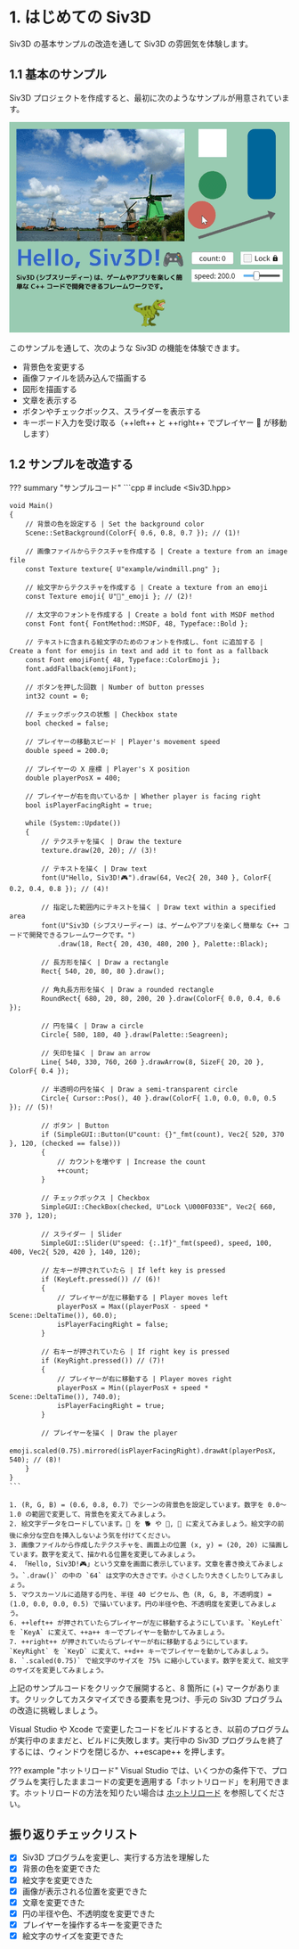 # 1. はじめての Siv3D
Siv3D の基本サンプルの改造を通して Siv3D の雰囲気を体験します。

## 1.1 基本のサンプル
Siv3D プロジェクトを作成すると、最初に次のようなサンプルが用意されています。

![](https://raw.githubusercontent.com/Siv3D/siv3d.site.resource/main/v7/tutorial/hello/1.gif)

このサンプルを通して、次のような Siv3D の機能を体験できます。

- 背景色を変更する
- 画像ファイルを読み込んで描画する
- 図形を描画する
- 文章を表示する
- ボタンやチェックボックス、スライダーを表示する
- キーボード入力を受け取る（++left++ と ++right++ でプレイヤー 🦖 が移動します）


## 1.2 サンプルを改造する

??? summary "サンプルコード"
	```cpp
	# include <Siv3D.hpp>

	void Main()
	{
		// 背景の色を設定する | Set the background color
		Scene::SetBackground(ColorF{ 0.6, 0.8, 0.7 }); // (1)!

		// 画像ファイルからテクスチャを作成する | Create a texture from an image file
		const Texture texture{ U"example/windmill.png" };

		// 絵文字からテクスチャを作成する | Create a texture from an emoji
		const Texture emoji{ U"🦖"_emoji }; // (2)!

		// 太文字のフォントを作成する | Create a bold font with MSDF method
		const Font font{ FontMethod::MSDF, 48, Typeface::Bold };

		// テキストに含まれる絵文字のためのフォントを作成し、font に追加する | Create a font for emojis in text and add it to font as a fallback
		const Font emojiFont{ 48, Typeface::ColorEmoji };
		font.addFallback(emojiFont);

		// ボタンを押した回数 | Number of button presses
		int32 count = 0;

		// チェックボックスの状態 | Checkbox state
		bool checked = false;

		// プレイヤーの移動スピード | Player's movement speed
		double speed = 200.0;

		// プレイヤーの X 座標 | Player's X position
		double playerPosX = 400;

		// プレイヤーが右を向いているか | Whether player is facing right
		bool isPlayerFacingRight = true;

		while (System::Update())
		{
			// テクスチャを描く | Draw the texture
			texture.draw(20, 20); // (3)!

			// テキストを描く | Draw text
			font(U"Hello, Siv3D!🎮").draw(64, Vec2{ 20, 340 }, ColorF{ 0.2, 0.4, 0.8 }); // (4)!

			// 指定した範囲内にテキストを描く | Draw text within a specified area
			font(U"Siv3D (シブスリーディー) は、ゲームやアプリを楽しく簡単な C++ コードで開発できるフレームワークです。")
				.draw(18, Rect{ 20, 430, 480, 200 }, Palette::Black);

			// 長方形を描く | Draw a rectangle
			Rect{ 540, 20, 80, 80 }.draw();

			// 角丸長方形を描く | Draw a rounded rectangle
			RoundRect{ 680, 20, 80, 200, 20 }.draw(ColorF{ 0.0, 0.4, 0.6 });

			// 円を描く | Draw a circle
			Circle{ 580, 180, 40 }.draw(Palette::Seagreen);

			// 矢印を描く | Draw an arrow
			Line{ 540, 330, 760, 260 }.drawArrow(8, SizeF{ 20, 20 }, ColorF{ 0.4 });

			// 半透明の円を描く | Draw a semi-transparent circle
			Circle{ Cursor::Pos(), 40 }.draw(ColorF{ 1.0, 0.0, 0.0, 0.5 }); // (5)!

			// ボタン | Button
			if (SimpleGUI::Button(U"count: {}"_fmt(count), Vec2{ 520, 370 }, 120, (checked == false)))
			{
				// カウントを増やす | Increase the count
				++count;
			}

			// チェックボックス | Checkbox
			SimpleGUI::CheckBox(checked, U"Lock \U000F033E", Vec2{ 660, 370 }, 120);

			// スライダー | Slider
			SimpleGUI::Slider(U"speed: {:.1f}"_fmt(speed), speed, 100, 400, Vec2{ 520, 420 }, 140, 120);

			// 左キーが押されていたら | If left key is pressed
			if (KeyLeft.pressed()) // (6)!
			{
				// プレイヤーが左に移動する | Player moves left
				playerPosX = Max((playerPosX - speed * Scene::DeltaTime()), 60.0);
				isPlayerFacingRight = false;
			}

			// 右キーが押されていたら | If right key is pressed
			if (KeyRight.pressed()) // (7)!
			{
				// プレイヤーが右に移動する | Player moves right
				playerPosX = Min((playerPosX + speed * Scene::DeltaTime()), 740.0);
				isPlayerFacingRight = true;
			}

			// プレイヤーを描く | Draw the player
			emoji.scaled(0.75).mirrored(isPlayerFacingRight).drawAt(playerPosX, 540); // (8)!
		}
	}
	```

	1. (R, G, B) = (0.6, 0.8, 0.7) でシーンの背景色を設定しています。数字を 0.0～1.0 の範囲で変更して、背景色を変えてみましょう。
	2. 絵文字データをロードしています。🦖 を 🐕 や 🐧, 🍔 に変えてみましょう。絵文字の前後に余分な空白を挿入しないよう気を付けてください。
	3. 画像ファイルから作成したテクスチャを、画面上の位置 (x, y) = (20, 20) に描画しています。数字を変えて、描かれる位置を変更してみましょう。
	4. 「Hello, Siv3D!🎮」という文章を画面に表示しています。文章を書き換えてみましょう。`.draw()` の中の `64` は文字の大きさです。小さくしたり大きくしたりしてみましょう。
	5. マウスカーソルに追随する円を、半径 40 ピクセル、色 (R, G, B, 不透明度) = (1.0, 0.0, 0.0, 0.5) で描いています。円の半径や色、不透明度を変更してみましょう。
	6. ++left++ が押されていたらプレイヤーが左に移動するようにしています。`KeyLeft` を `KeyA` に変えて、++a++ キーでプレイヤーを動かしてみましょう。
	7. ++right++ が押されていたらプレイヤーが右に移動するようにしています。`KeyRight` を `KeyD` に変えて、++d++ キーでプレイヤーを動かしてみましょう。
	8. `.scaled(0.75)` で絵文字のサイズを 75% に縮小しています。数字を変えて、絵文字のサイズを変更してみましょう。


上記のサンプルコードをクリックで展開すると、8 箇所に (+) マークがあります。クリックしてカスタマイズできる要素を見つけ、手元の Siv3D プログラムの改造に挑戦しましょう。

Visual Studio や Xcode で変更したコードをビルドするとき、以前のプログラムが実行中のままだと、ビルドに失敗します。実行中の Siv3D プログラムを終了するには、ウィンドウを閉じるか、++escape++ を押します。

??? example "ホットリロード"
	Visual Studio では、いくつかの条件下で、プログラムを実行したままコードの変更を適用する「ホットリロード」を利用できます。ホットリロードの方法を知りたい場合は [ホットリロード](../../tools/hot-reload/) を参照してください。

## 振り返りチェックリスト
- [x] Siv3D プログラムを変更し、実行する方法を理解した
- [x] 背景の色を変更できた
- [x] 絵文字を変更できた
- [x] 画像が表示される位置を変更できた
- [x] 文章を変更できた
- [x] 円の半径や色、不透明度を変更できた
- [x] プレイヤーを操作するキーを変更できた
- [x] 絵文字のサイズを変更できた
